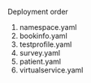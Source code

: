 Deployment order
1.  namespace.yaml
2.  bookinfo.yaml
3.  testprofile.yaml
4.  survey.yaml
5.  patient.yaml
6.  virtualservice.yaml
